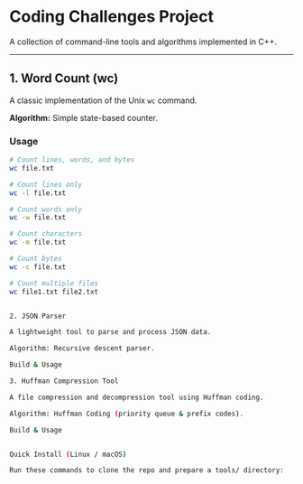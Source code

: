 # Coding Challenges Project

A collection of command-line tools and algorithms implemented in C++.

---

## **1. Word Count (wc)**

A classic implementation of the Unix `wc` command.

**Algorithm:** Simple state-based counter.

### **Usage**
```bash
# Count lines, words, and bytes
wc file.txt

# Count lines only
wc -l file.txt

# Count words only
wc -w file.txt

# Count characters
wc -m file.txt

# Count bytes
wc -c file.txt

# Count multiple files
wc file1.txt file2.txt


2. JSON Parser

A lightweight tool to parse and process JSON data.

Algorithm: Recursive descent parser.

Build & Usage

3. Huffman Compression Tool

A file compression and decompression tool using Huffman coding.

Algorithm: Huffman Coding (priority queue & prefix codes).

Build & Usage


Quick Install (Linux / macOS)

Run these commands to clone the repo and prepare a tools/ directory:
